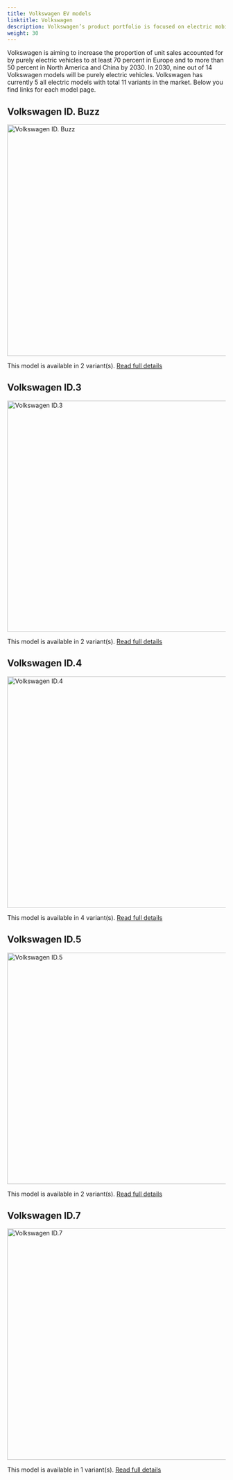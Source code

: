 ```yaml
---
title: Volkswagen EV models
linktitle: Volkswagen
description: Volkswagen’s product portfolio is focused on electric mobility. The last purely combustion-driven platform will be developed in 2026. After that, only electric vehicles will be developed. Even with today’s current power mix in the EU, battery-powered drive systems offer the best balance for the climate out of all drive concepts and this will continue to improve over the years to come. 
weight: 30
---
```

Volkswagen is aiming to increase the proportion of unit sales accounted for by purely electric vehicles to at least 70 percent in Europe and to more than 50 percent in North America and China by 2030. In 2030, nine out of 14 Volkswagen models will be purely electric vehicles. Volkswagen has currently 5 all electric models with total 11 variants in the market. Below you find links for each model page.


## Volkswagen ID. Buzz

<a href="id._buzz"><img src="https://media.evkx.net/multimedia/models/volkswagen/id._buzz/id._buzz_pro/main_1_st.jpg" width="800" height="533" alt="Volkswagen ID. Buzz" ></a>

This model is available in 2 variant(s). 
[Read full details](id._buzz/)

## Volkswagen ID.3

<a href="id.3"><img src="https://media.evkx.net/multimedia/models/volkswagen/id.3/id.3_pro/main_1_st.jpg" width="800" height="532" alt="Volkswagen ID.3" ></a>

This model is available in 2 variant(s). 
[Read full details](id.3/)

## Volkswagen ID.4

<a href="id.4"><img src="https://media.evkx.net/multimedia/models/volkswagen/id.4/id.4_gtx_4motion/main_1_st.jpg" width="800" height="533" alt="Volkswagen ID.4" ></a>

This model is available in 4 variant(s). 
[Read full details](id.4/)

## Volkswagen ID.5

<a href="id.5"><img src="https://media.evkx.net/multimedia/models/volkswagen/id.5/id.5_gtx_4motion/main_1_st.jpg" width="800" height="533" alt="Volkswagen ID.5" ></a>

This model is available in 2 variant(s). 
[Read full details](id.5/)

## Volkswagen ID.7

<a href="id.7"><img src="https://media.evkx.net/multimedia/models/volkswagen/id.7/id.7_pro/main_1_st.jpg" width="800" height="533" alt="Volkswagen ID.7" ></a>

This model is available in 1 variant(s). 
[Read full details](id.7/)
